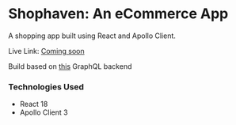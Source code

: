 # Shophaven: An eCommerce App

A shopping app built using React and Apollo Client.

Live Link: [Coming soon](#)

Build based on [this](https://github.com/scandiweb/junior-react-endpoint) GraphQL backend

### Technologies Used

- React 18
- Apollo Client 3
